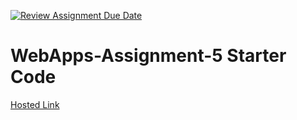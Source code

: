 [![Review Assignment Due Date](https://classroom.github.com/assets/deadline-readme-button-24ddc0f5d75046c5622901739e7c5dd533143b0c8e959d652212380cedb1ea36.svg)](https://classroom.github.com/a/5u0mb8O1)
# WebApps-Assignment-5 Starter Code
[Hosted Link](https://github.com/44-563-Web-Apps-S24/44563-webapps-s24-assignment5-Sowmyapotu2001/settings/pages)
